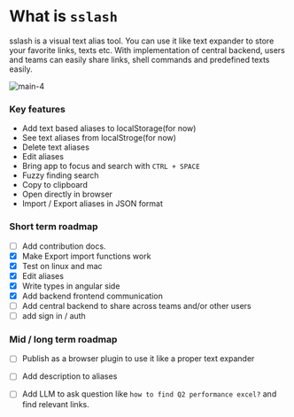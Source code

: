 # What is `sslash`
sslash is a visual text alias tool. You can use it like text expander to store your favorite links, texts etc. 
With implementation of central backend, users and teams can easily share links, shell commands and predefined texts easily.

![main-4](https://github.com/shakg/sslash/assets/76657662/c184379b-caaf-4499-8b77-779930b37fce)


### Key features
- Add text based aliases to localStorage(for now)
- See text aliases from localStroge(for now)
- Delete text aliases
- Edit aliases
- Bring app to focus and search with `CTRL + SPACE`
- Fuzzy finding search
- Copy to clipboard
- Open directly in browser
- Import / Export aliases in JSON format

### Short term roadmap 
- [ ] Add contribution docs.
- [x] Make Export import functions work
- [x] Test on linux and mac
- [x] Edit aliases
- [x] Write types in angular side
- [x] Add backend frontend communication
- [ ] Add central backend to share across teams and/or other users
- [ ] add sign in / auth

### Mid / long term roadmap
- [ ] Publish as a browser plugin to use it like a proper text expander
- [ ] Add description to aliases
- [ ] Add LLM to ask question like `how to find Q2 performance excel?` and find relevant links.

